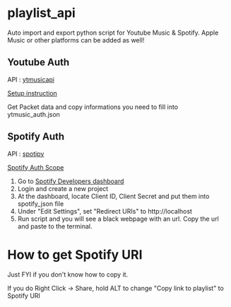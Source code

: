 # playlist_api
Auto import and export python script for Youtube Music & Spotify. Apple Music or other platforms can be added as well!


## Youtube Auth

API : [ytmusicapi](https://github.com/sigma67/ytmusicapi)

[Setup instruction](https://ytmusicapi.readthedocs.io/en/latest/setup.html)

Get Packet data and copy informations you need to fill into ytmusic_auth.json


## Spotify Auth

API : [spotipy](https://github.com/plamere/spotipy)

[Spotify Auth Scope](https://developer.spotify.com/documentation/general/guides/authorization/scopes/)

1. Go to [Spotify Developers dashboard](https://developer.spotify.com/dashboard/login)
2. Login and create a new project
3. At the dashboard, locate Client ID, Client Secret and put them into spotify_json file
4. Under "Edit Settings", set "Redirect URIs" to http://localhost
5. Run script and you will see a black webpage with an url. Copy the url and paste to the terminal.


# How to get Spotify URI

Just FYI if you don't know how to copy it.

If you do Right Click -> Share, hold ALT to change "Copy link to playlist" to Spotify URI